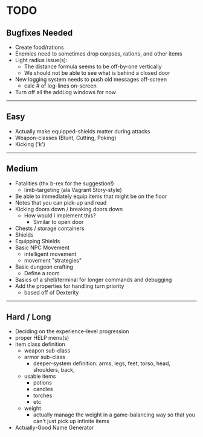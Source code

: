 # TODO

## Bugfixes Needed

- Create food/rations
- Enemies need to sometimes drop corpses, rations, and other items 
- Light radius issue(s):
    - The distance formula seems to be off-by-one vertically
    - We should not be able to see what is behind a closed door
- New logging system needs to push old messages off-screen
    - calc # of log-lines on-screen
- Turn off all the addLog windows for now

--------------------------------------------------------------------------------

## Easy 

- Actually make equipped-shields matter during attacks
- Weapon-classes (Blunt, Cutting, Poking)
- Kicking ('k')

--------------------------------------------------------------------------------

## Medium

- Fatalities (thx b-rex for the suggestion!)
    - limb-targeting (ala Vagrant Story-style)
- Be able to immediately equip items that might be on the floor
- Notes that you can pick-up and read
- Kicking doors down / breaking doors down
    - How would I implement this?
        - Similar to open door
- Chests / storage containers
- Shields
- Equipping Shields
- Basic NPC Movement
    - intelligent movement
    - movement "strategies"
- Basic dungeon crafting
    - Define a room
- Basics of a shell/terminal for longer commands and debugging
- Add the properties for handling turn priority
    - based off of Dexterity

--------------------------------------------------------------------------------

## Hard / Long

- Deciding on the experience-level progression
- proper HELP menu(s)
- item class definition
    - weapon sub-class 
    - armor sub-class
        - deeper-system definition:
            arms, legs, feet, torso, head, shoulders, back, 
    - usable items
        - potions
        - candles
        - torches
        - etc
    - weight
        - actually manage the weight in a game-balancing way so that you can't just pick up infinite items
- Actually-Good Name Generator

